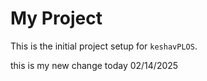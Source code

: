 # My Project
This is the initial project setup for `keshavPLOS`.

this is my new change today 02/14/2025
